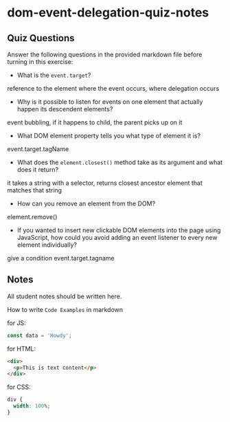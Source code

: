 # dom-event-delegation-quiz-notes

## Quiz Questions

Answer the following questions in the provided markdown file before turning in this exercise:

- What is the `event.target`?

reference to the element where the event occurs, where delegation occurs

- Why is it possible to listen for events on one element that actually happen its descendent elements?

event bubbling, if it happens to child, the parent picks up on it

- What DOM element property tells you what type of element it is?

event.target.tagName

- What does the `element.closest()` method take as its argument and what does it return?

it takes a string with a selector, returns closest ancestor element that matches that string

- How can you remove an element from the DOM?

element.remove()

- If you wanted to insert new clickable DOM elements into the page using JavaScript, how could you avoid adding an event listener to every new element individually?

give a condition event.target.tagname

## Notes

All student notes should be written here.

How to write `Code Examples` in markdown

for JS:

```javascript
const data = 'Howdy';
```

for HTML:

```html
<div>
  <p>This is text content</p>
</div>
```

for CSS:

```css
div {
  width: 100%;
}
```
